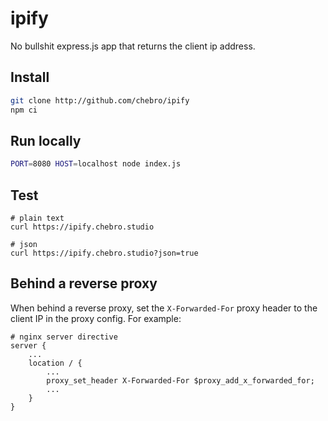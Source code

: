 # ipify

No bullshit express.js app that returns the client ip address.


## Install

```sh
git clone http://github.com/chebro/ipify
npm ci
```


## Run locally

```sh
PORT=8080 HOST=localhost node index.js
```

## Test

```
# plain text
curl https://ipify.chebro.studio

# json
curl https://ipify.chebro.studio?json=true
```



## Behind a reverse proxy

When behind a reverse proxy, set the `X-Forwarded-For` proxy header to the client IP in the proxy config. For example:

```
# nginx server directive
server {
	...
	location / {
		...
		proxy_set_header X-Forwarded-For $proxy_add_x_forwarded_for;
		...
	}
}
```

